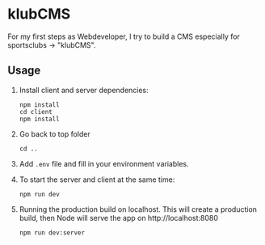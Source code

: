 # klubCMS

For my first steps as Webdeveloper, I try to build a CMS especially for sportsclubs -> "klubCMS".

## Usage

1. Install client and server dependencies:

   ```
   npm install
   cd client
   npm install
   ```

1. Go back to top folder

   ```
   cd ..
   ```

1. Add `.env` file and fill in your environment variables.

1. To start the server and client at the same time:

   ```
   npm run dev
   ```

1. Running the production build on localhost. This will create a production build, then Node will serve the app on http://localhost:8080

   ```
   npm run dev:server
   ```
